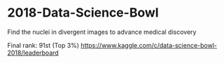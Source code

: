 # 2018-Data-Science-Bowl
Find the nuclei in divergent images to advance medical discovery

Final rank: 91st (Top 3%)
https://www.kaggle.com/c/data-science-bowl-2018/leaderboard